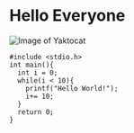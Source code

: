 # Hello Everyone
![Image of Yaktocat](https://octodex.github.com/images/yaktocat.png)

```
#include <stdio.h>
int main(){
  int i = 0;
  while(i < 10){
    printf("Hello World!");
    i+= 10;
  }
  return 0;
}
```
